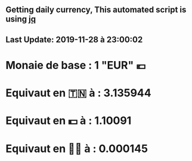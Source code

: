 ## Getting daily currency, This automated script is using [jq](https://stedolan.github.io/jq/)
## Last Update:  2019-11-28 à 23:00:02
 # Monaie de base : 1 "EUR" 💶 
 # Equivaut en 🇹🇳 à :  3.135944 
 # Equivaut en 💵 à : 1.10091
 # Equivaut en 🐱‍💻 à :  0.000145

